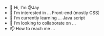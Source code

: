 - 👋 Hi, I’m @Jay
- 👀 I’m interested in ... Front-end (mostly CSS)
- 🌱 I’m currently learning ... Java script
- 💞️ I’m looking to collaborate on ...
- 📫 How to reach me ...

<!---
Coditdoc/Coditdoc is a ✨ special ✨ repository because its `README.md` (this file) appears on your GitHub profile.
You can click the Preview link to take a look at your changes.
--->
